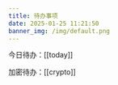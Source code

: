 ```yaml
---
title: 待办事项
date: 2025-01-25 11:21:50
banner_img: /img/default.png
---
```



<div class="markdown-body">

今日待办：[[today]]

加密待办：[[crypto]]

</div>
